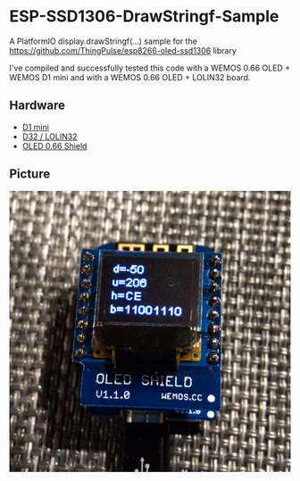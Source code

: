 # ESP-SSD1306-DrawStringf-Sample
A PlatformIO display.drawStringf(...) sample for the https://github.com/ThingPulse/esp8266-oled-ssd1306 library

I've compiled and successfully tested this code with a WEMOS 0.66 OLED + WEMOS D1 mini and with a  WEMOS 0.66 OLED + LOLIN32 board.

## Hardware

- [D1 mini](https://docs.wemos.cc/en/latest/d1/index.html)
- [D32 / LOLIN32](https://docs.wemos.cc/en/latest/d32/index.html)
- [OLED 0.66 Shield](https://docs.wemos.cc/en/latest/d1_mini_shield/oled_0_66.html)

## Picture
![](./images/oled.jpg)
